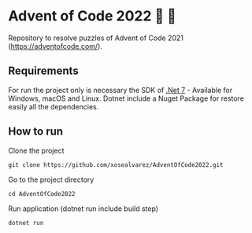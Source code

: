 ﻿# Advent of Code 2022 :christmas_tree: :gift:

Repository to resolve puzzles of Advent of Code 2021 (https://adventofcode.com/).

## Requirements
For run the project only is necessary the SDK of [.Net 7](https://dotnet.microsoft.com/download) - Available for Windows, macOS and Linux.
Dotnet include a Nuget Package for restore easily all the dependencies.

## How to run
Clone the project
```
git clone https://github.com/xosealvarez/AdventOfCode2022.git

```

Go to the project directory
```
cd AdventOfCode2022
```

Run application (dotnet run include build step)
```
dotnet run
```
